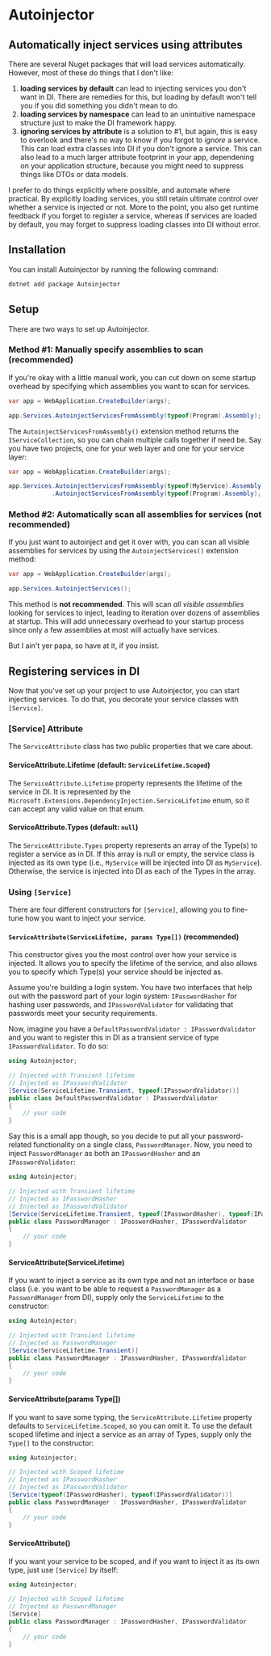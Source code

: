 # Autoinjector

## Automatically inject services using attributes

There are several Nuget packages that will load services automatically. However, most of these do things that I don't like:

1. **loading services by default** can lead to injecting services you don't want in DI. There are remedies for this, but loading by default won't tell you if you did something you didn't mean to do. 
2. **loading services by namespace** can lead to an unintuitive namespace structure just to make the DI framework happy.
3. **ignoring services by attribute** is a solution to #1, but again, this is easy to overlook and there's no way to know if you forgot to *ignore* a service.  This can load extra classes into DI if you don't ignore a service. This can also lead to a much larger attribute footprint in your app, dependening on your application structure, because you might need to suppress things like DTOs or data models.

I prefer to do things explicitly where possible, and automate where practical. By explicitly loading services, you still retain ultimate control over whether a service is injected or not. More to the point, you also get runtime feedback if you forget to register a service, whereas if services are loaded by default, you may forget to suppress loading classes into DI without error.

## Installation

You can install Autoinjector by running the following command:

```bash
dotnet add package Autoinjector
```

## Setup

There are two ways to set up Autoinjector.

### Method #1: Manually specify assemblies to scan (recommended)

If you're okay with a little manual work, you can cut down on some startup overhead by specifying which assemblies you want to scan for services.

```csharp
var app = WebApplication.CreateBuilder(args);

app.Services.AutoinjectServicesFromAssembly(typeof(Program).Assembly);
```

The `AutoinjectServicesFromAssembly()` extension method returns the `IServiceCollection`, so you can chain multiple calls together if need be. Say you have two projects, one for your web layer and one for your service layer:

```csharp
var app = WebApplication.CreateBuilder(args);

app.Services.AutoinjectServicesFromAssembly(typeof(MyService).Assembly)
            .AutoinjectServicesFromAssembly(typeof(Program).Assembly);
```

### Method #2: Automatically scan all assemblies for services (not recommended)

If you just want to autoinject and get it over with, you can scan all visible assemblies for services by using the `AutoinjectServices()` extension method:

```csharp
var app = WebApplication.CreateBuilder(args);

app.Services.AutoinjectServices();
```

This method is **not recommended**. This will scan *all visible assemblies* looking for services to inject, leading to iteration over dozens of assemblies at startup. This will add unnecessary overhead to your startup process since only a few assemblies at most will actually have services.

But I ain't yer papa, so have at it, if you insist.

## Registering services in DI

Now that you've set up your project to use Autoinjector, you can start injecting services. To do that, you decorate your service classes with `[Service]`.

### [Service] Attribute

The `ServiceAttribute` class has two public properties that we care about.

#### ServiceAttribute.Lifetime (default: `ServiceLifetime.Scoped`)

The `ServiceAttribute.Lifetime` property represents the lifetime of the service in DI. It is represented by the `Microsoft.Extensions.DependencyInjection.ServiceLifetime` enum, so it can accept any valid value on that enum.

#### ServiceAttribute.Types (default: `null`)

The `ServiceAttribute.Types` property represents an array of the Type(s) to register a service as in DI. If this array is null or empty, the service class is injected as its own type (i.e., `MyService` will be injected into DI as `MyService`). Otherwise, the service is injected into DI as each of the Types in the array.

### Using `[Service]`

There are four different constructors for `[Service]`, allowing you to fine-tune how you want to inject your service.

#### `ServiceAttribute(ServiceLifetime, params Type[])` (recommended)

This constructor gives you the most control over how your service is injected. It allows you to specify the lifetime of the service, and also allows you to specify which Type(s) your service should be injected as.

Assume you're building a login system. You have two interfaces that help out with the password part of your login system: `IPasswordHasher` for hashing user passwords, and `IPasswordValidator` for validating that passwords meet your security requirements.

Now, imagine you have a `DefaultPasswordValidator : IPasswordValidator` and you want to register this in DI as a transient service of type `IPasswordValidator`. To do so:

```csharp
using Autoinjector;

// Injected with Transient lifetime
// Injected as IPasswordValidator
[Service(ServiceLifetime.Transient, typeof(IPasswordValidator))]
public class DefaultPasswordValidator : IPasswordValidator
{
    // your code
}
```

Say this is a small app though, so you decide to put all your password-related functionality on a single class, `PasswordManager`. Now, you need to inject `PasswordManager` as both an `IPasswordHasher` and an `IPasswordValidator`:

```csharp
using Autoinjector;

// Injected with Transient lifetime
// Injected as IPasswordHasher
// Injected as IPasswordValidator
[Service(ServiceLifetime.Transient, typeof(IPasswordHasher), typeof(IPasswordValidator))]
public class PasswordManager : IPasswordHasher, IPasswordValidator
{
    // your code
}
```

#### ServiceAttribute(ServiceLifetime)

If you want to inject a service as its own type and not an interface or base class (i.e. you want to be able to request a `PasswordManager` as a `PasswordManager` from DI), supply only the `ServiceLifetime` to the constructor:

```csharp
using Autoinjector;

// Injected with Transient lifetime
// Injected as PasswordManager
[Service(ServiceLifetime.Transient)]
public class PasswordManager : IPasswordHasher, IPasswordValidator
{
    // your code
}
```

#### ServiceAttribute(params Type[])

If you want to save some typing, the `ServiceAttribute.Lifetime` property defaults to `ServiceLifetime.Scoped`, so you can omit it. To use the default scoped lifetime and inject a service as an array of Types, supply only the `Type[]` to the constructor:

```csharp
using Autoinjector;

// Injected with Scoped lifetime
// Injected as IPasswordHasher
// Injected as IPasswordValidator
[Service(typeof(IPasswordHasher), typeof(IPasswordValidator))]
public class PasswordManager : IPasswordHasher, IPasswordValidator
{
    // your code
}
```

#### ServiceAttribute()

If you want your service to be scoped, and if you want to inject it as its own type, just use `[Service]` by itself:

```csharp
using Autoinjector;

// Injected with Scoped lifetime
// Injected as PasswordManager
[Service]
public class PasswordManager : IPasswordHasher, IPasswordValidator
{
    // your code
}
```